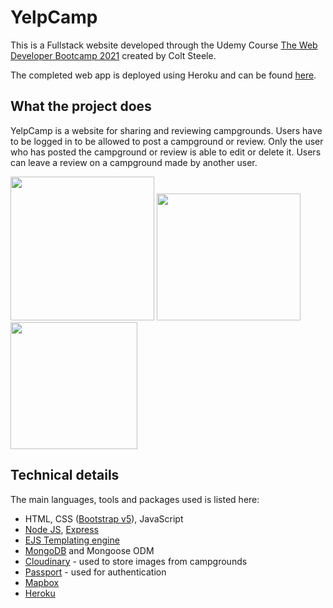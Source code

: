 # YelpCamp
This is a Fullstack website developed through the Udemy Course [The Web Developer Bootcamp 2021](https://www.udemy.com/course/the-web-developer-bootcamp/) created by Colt Steele.

The completed web app is deployed using Heroku and can be found [here](https://limitless-beyond-02363.herokuapp.com/).

## What the project does
YelpCamp is a website for sharing and reviewing campgrounds. Users have to be logged in to be allowed to post a campground or review. Only the user who has posted the campground or review is able to edit or delete it. Users can leave a review on a campground made by another user.

<img src="images/homepage.png" width="230"> <img src="images/campgroundspage.png" width="230" height="203">
<img src="images/showpage.png" height="203">

## Technical details
The main languages, tools and packages used is listed here:
* HTML, CSS ([Bootstrap v5](https://getbootstrap.com/docs/5.0/getting-started/introduction/)), JavaScript
* [Node JS](https://nodejs.org/en/), [Express](https://expressjs.com/)
* [EJS Templating engine](https://ejs.co/)
* [MongoDB](https://www.mongodb.com/) and Mongoose ODM
* [Cloudinary](https://cloudinary.com/) - used to store images from campgrounds
* [Passport](http://www.passportjs.org/) - used for authentication
* [Mapbox](https://www.mapbox.com/)
* [Heroku](https://www.heroku.com/)

    
